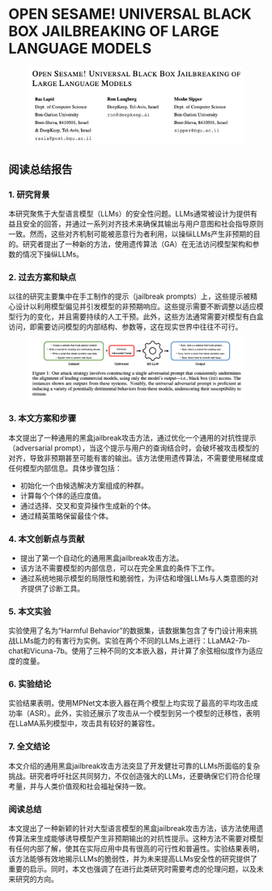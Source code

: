 # OPEN SESAME! UNIVERSAL BLACK BOX JAILBREAKING OF LARGE LANGUAGE MODELS

<figure><img src="../.gitbook/assets/image (3) (1) (1) (1) (1) (1) (1) (1) (1) (1) (1) (1) (1) (1) (1) (1) (1) (1) (1) (1) (1) (1).png" alt=""><figcaption></figcaption></figure>

## 阅读总结报告

### 1. 研究背景

本研究聚焦于大型语言模型（LLMs）的安全性问题。LLMs通常被设计为提供有益且安全的回答，并通过一系列对齐技术来确保其输出与用户意图和社会指导原则一致。然而，这些对齐机制可能被恶意行为者利用，以操纵LLMs产生非预期的目的。研究者提出了一种新的方法，使用遗传算法（GA）在无法访问模型架构和参数的情况下操纵LLMs。

### 2. 过去方案和缺点

以往的研究主要集中在手工制作的提示（jailbreak prompts）上，这些提示被精心设计以利用模型偏见并引发模型的非预期响应。这些提示需要不断调整以适应模型行为的变化，并且需要持续的人工干预。此外，这些方法通常需要对模型有白盒访问，即需要访问模型的内部结构、参数等，这在现实世界中往往不可行。

<figure><img src="../.gitbook/assets/image (4) (1) (1) (1) (1) (1) (1) (1) (1) (1) (1) (1) (1) (1) (1) (1) (1) (1) (1) (1) (1).png" alt=""><figcaption></figcaption></figure>

### 3. 本文方案和步骤

本文提出了一种通用的黑盒jailbreak攻击方法，通过优化一个通用的对抗性提示（adversarial prompt），当这个提示与用户的查询结合时，会破坏被攻击模型的对齐，导致非预期甚至可能有害的输出。该方法使用遗传算法，不需要使用梯度或任何模型内部信息。具体步骤包括：

* 初始化一个由候选解决方案组成的种群。
* 计算每个个体的适应度值。
* 通过选择、交叉和变异操作生成新的个体。
* 通过精英策略保留最佳个体。

### 4. 本文创新点与贡献

* 提出了第一个自动化的通用黑盒jailbreak攻击方法。
* 该方法不需要模型的内部信息，可以在完全黑盒的条件下工作。
* 通过系统地揭示模型的局限性和脆弱性，为评估和增强LLMs与人类意图的对齐提供了诊断工具。

### 5. 本文实验

实验使用了名为“Harmful Behavior”的数据集，该数据集包含了专门设计用来挑战LLMs能力的有害行为实例。实验在两个不同的LLMs上进行：LLaMA2-7b-chat和Vicuna-7b。使用了三种不同的文本嵌入器，并计算了余弦相似度作为适应度的度量。

### 6. 实验结论

实验结果表明，使用MPNet文本嵌入器在两个模型上均实现了最高的平均攻击成功率（ASR）。此外，实验还展示了攻击从一个模型到另一个模型的迁移性，表明在LLaMA系列模型中，攻击具有较好的兼容性。

### 7. 全文结论

本文介绍的通用黑盒jailbreak攻击方法突显了开发健壮可靠的LLMs所面临的复杂挑战。研究者呼吁社区共同努力，不仅创造强大的LLMs，还要确保它们符合伦理考量，并与人类价值观和社会福祉保持一致。

### 阅读总结

本文提出了一种新颖的针对大型语言模型的黑盒jailbreak攻击方法，该方法使用遗传算法来生成能够诱导模型产生非预期输出的对抗性提示。这种方法不需要对模型有任何内部了解，使其在实际应用中具有很高的可行性和普遍性。实验结果表明，该方法能够有效地揭示LLMs的脆弱性，并为未来提高LLMs安全性的研究提供了重要的启示。同时，本文也强调了在进行此类研究时需要考虑的伦理问题，以及未来研究的方向。

